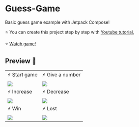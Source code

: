 # Guess-Game
Basic guess game example with Jetpack Compose! 

⭐️ You can create this project step by step with [Youtube tutorial.](https://bit.ly/3kYiQbT)

⭐️ [Watch game!](https://twitter.com/yamuurerdgn/status/1419774341143793671)


## Preview 👀
<table>
  <tr>
    <td>⚡️ Start game </td>  
    <td>⚡️ Give a number </td>
  </tr>
  <tr>
    <td valign="top"><img src="https://user-images.githubusercontent.com/47380312/127115511-12c4bf37-681f-43a8-953e-14dfc9bd07a3.jpeg"></td>
    <td valign="top"><img src="https://user-images.githubusercontent.com/47380312/127115573-80bfe53b-c1b6-44b0-8a0b-f0d7806a3551.jpeg"></td>
  </tr>
  <tr>
    <td>⚡️ Increase </td>  
    <td>⚡️ Decrease </td> 
  </tr>
    <tr>
    <td valign="top"><img src="https://user-images.githubusercontent.com/47380312/127115613-98dd5998-8949-4115-a19e-46042e4e8f8d.jpeg"></td>
    <td valign="top"><img src="https://user-images.githubusercontent.com/47380312/127115639-f314f309-e189-424d-992a-f67ba7e703b3.jpeg"></td>
  </tr>
  <tr>
    <td>⚡️ Win </td>  
    <td>⚡️ Lost </td>
  </tr>
  <tr>
    <td valign="top"><img src="https://user-images.githubusercontent.com/47380312/127115678-0b475a47-8142-430b-a21f-336c0b40db10.jpeg"></td>
    <td valign="top"><img src="https://user-images.githubusercontent.com/47380312/127115699-e0baca43-9679-4e2f-a2ba-2c176a136339.jpeg"></td>
  </tr>
 </table>
